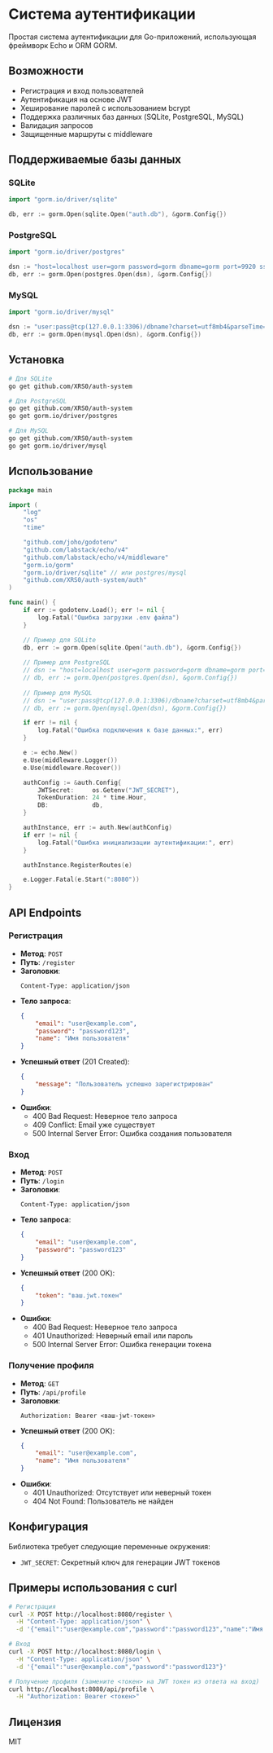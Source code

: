 # Система аутентификации

Простая система аутентификации для Go-приложений, использующая фреймворк Echo и ORM GORM.

## Возможности

- Регистрация и вход пользователей
- Аутентификация на основе JWT
- Хеширование паролей с использованием bcrypt
- Поддержка различных баз данных (SQLite, PostgreSQL, MySQL)
- Валидация запросов
- Защищенные маршруты с middleware

## Поддерживаемые базы данных

### SQLite
```go
import "gorm.io/driver/sqlite"

db, err := gorm.Open(sqlite.Open("auth.db"), &gorm.Config{})
```

### PostgreSQL
```go
import "gorm.io/driver/postgres"

dsn := "host=localhost user=gorm password=gorm dbname=gorm port=9920 sslmode=disable TimeZone=Asia/Shanghai"
db, err := gorm.Open(postgres.Open(dsn), &gorm.Config{})
```

### MySQL
```go
import "gorm.io/driver/mysql"

dsn := "user:pass@tcp(127.0.0.1:3306)/dbname?charset=utf8mb4&parseTime=True&loc=Local"
db, err := gorm.Open(mysql.Open(dsn), &gorm.Config{})
```

## Установка

```bash
# Для SQLite
go get github.com/XRS0/auth-system

# Для PostgreSQL
go get github.com/XRS0/auth-system
go get gorm.io/driver/postgres

# Для MySQL
go get github.com/XRS0/auth-system
go get gorm.io/driver/mysql
```

## Использование

```go
package main

import (
	"log"
	"os"
	"time"

	"github.com/joho/godotenv"
	"github.com/labstack/echo/v4"
	"github.com/labstack/echo/v4/middleware"
	"gorm.io/gorm"
	"gorm.io/driver/sqlite" // или postgres/mysql
	"github.com/XRS0/auth-system/auth"
)

func main() {
	if err := godotenv.Load(); err != nil {
		log.Fatal("Ошибка загрузки .env файла")
	}

	// Пример для SQLite
	db, err := gorm.Open(sqlite.Open("auth.db"), &gorm.Config{})
	
	// Пример для PostgreSQL
	// dsn := "host=localhost user=gorm password=gorm dbname=gorm port=9920 sslmode=disable TimeZone=Asia/Shanghai"
	// db, err := gorm.Open(postgres.Open(dsn), &gorm.Config{})
	
	// Пример для MySQL
	// dsn := "user:pass@tcp(127.0.0.1:3306)/dbname?charset=utf8mb4&parseTime=True&loc=Local"
	// db, err := gorm.Open(mysql.Open(dsn), &gorm.Config{})

	if err != nil {
		log.Fatal("Ошибка подключения к базе данных:", err)
	}

	e := echo.New()
	e.Use(middleware.Logger())
	e.Use(middleware.Recover())

	authConfig := &auth.Config{
		JWTSecret:     os.Getenv("JWT_SECRET"),
		TokenDuration: 24 * time.Hour,
		DB:            db,
	}

	authInstance, err := auth.New(authConfig)
	if err != nil {
		log.Fatal("Ошибка инициализации аутентификации:", err)
	}

	authInstance.RegisterRoutes(e)

	e.Logger.Fatal(e.Start(":8080"))
}
```

## API Endpoints

### Регистрация
- **Метод**: `POST`
- **Путь**: `/register`
- **Заголовки**:
  ```http
  Content-Type: application/json
  ```
- **Тело запроса**:
  ```json
  {
      "email": "user@example.com",
      "password": "password123",
      "name": "Имя пользователя"
  }
  ```
- **Успешный ответ** (201 Created):
  ```json
  {
      "message": "Пользователь успешно зарегистрирован"
  }
  ```
- **Ошибки**:
  - 400 Bad Request: Неверное тело запроса
  - 409 Conflict: Email уже существует
  - 500 Internal Server Error: Ошибка создания пользователя

### Вход
- **Метод**: `POST`
- **Путь**: `/login`
- **Заголовки**:
  ```http
  Content-Type: application/json
  ```
- **Тело запроса**:
  ```json
  {
      "email": "user@example.com",
      "password": "password123"
  }
  ```
- **Успешный ответ** (200 OK):
  ```json
  {
      "token": "ваш.jwt.токен"
  }
  ```
- **Ошибки**:
  - 400 Bad Request: Неверное тело запроса
  - 401 Unauthorized: Неверный email или пароль
  - 500 Internal Server Error: Ошибка генерации токена

### Получение профиля
- **Метод**: `GET`
- **Путь**: `/api/profile`
- **Заголовки**:
  ```http
  Authorization: Bearer <ваш-jwt-токен>
  ```
- **Успешный ответ** (200 OK):
  ```json
  {
      "email": "user@example.com",
      "name": "Имя пользователя"
  }
  ```
- **Ошибки**:
  - 401 Unauthorized: Отсутствует или неверный токен
  - 404 Not Found: Пользователь не найден

## Конфигурация

Библиотека требует следующие переменные окружения:
- `JWT_SECRET`: Секретный ключ для генерации JWT токенов

## Примеры использования с curl

```bash
# Регистрация
curl -X POST http://localhost:8080/register \
  -H "Content-Type: application/json" \
  -d '{"email":"user@example.com","password":"password123","name":"Имя пользователя"}'

# Вход
curl -X POST http://localhost:8080/login \
  -H "Content-Type: application/json" \
  -d '{"email":"user@example.com","password":"password123"}'

# Получение профиля (замените <токен> на JWT токен из ответа на вход)
curl http://localhost:8080/api/profile \
  -H "Authorization: Bearer <токен>"
```

## Лицензия

MIT 